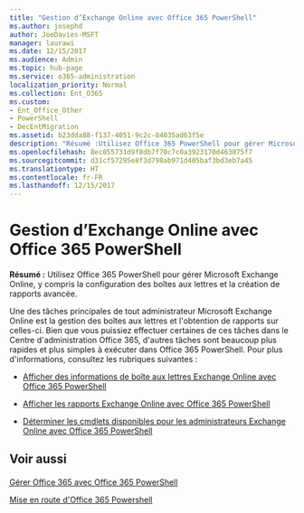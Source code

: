 ```yaml
---
title: "Gestion d’Exchange Online avec Office 365 PowerShell"
ms.author: josephd
author: JoeDavies-MSFT
manager: laurawi
ms.date: 12/15/2017
ms.audience: Admin
ms.topic: hub-page
ms.service: o365-administration
localization_priority: Normal
ms.collection: Ent_O365
ms.custom:
- Ent_Office_Other
- PowerShell
- DecEntMigration
ms.assetid: b23dda88-f137-4051-9c2c-84035ad63f5e
description: "Résumé :Utilisez Office 365 PowerShell pour gérer Microsoft Exchange Online, y compris la configuration des boîtes aux lettres et la création de rapports avancée."
ms.openlocfilehash: 8ec855731d9f8db7f70c7c0a3923170d463075f7
ms.sourcegitcommit: d31cf57295e8f3d798ab971d405baf3bd3eb7a45
ms.translationtype: HT
ms.contentlocale: fr-FR
ms.lasthandoff: 12/15/2017
---
```

# <a name="manage-exchange-online-with-office-365-powershell"></a>Gestion d’Exchange Online avec Office 365 PowerShell

 **Résumé :** Utilisez Office 365 PowerShell pour gérer Microsoft Exchange Online, y compris la configuration des boîtes aux lettres et la création de rapports avancée.
  
Une des tâches principales de tout administrateur Microsoft Exchange Online est la gestion des boîtes aux lettres et l'obtention de rapports sur celles-ci. Bien que vous puissiez effectuer certaines de ces tâches dans le Centre d'administration Office 365, d'autres tâches sont beaucoup plus rapides et plus simples à exécuter dans Office 365 PowerShell. Pour plus d'informations, consultez les rubriques suivantes :
  
- 
  [Afficher des informations de boîte aux lettres Exchange Online avec Office 365 PowerShell](https://technet.microsoft.com/en-us/library/mt771881%28v=exchg.160%29.aspx)
    
- 
  [Afficher les rapports Exchange Online avec Office 365 PowerShell](https://technet.microsoft.com/en-us/library/mt771882%28v=exchg.160%29.aspx)
    
- 
  [Déterminer les cmdlets disponibles pour les administrateurs Exchange Online avec Office 365 PowerShell](https://technet.microsoft.com/en-us/library/mt771883%28v=exchg.160%29.aspx)
    
## <a name="see-also"></a>Voir aussi

#### 

[Gérer Office 365 avec Office 365 PowerShell](manage-office-365-with-office-365-powershell.md)
  
[Mise en route d'Office 365 Powershell](getting-started-with-office-365-powershell.md)

